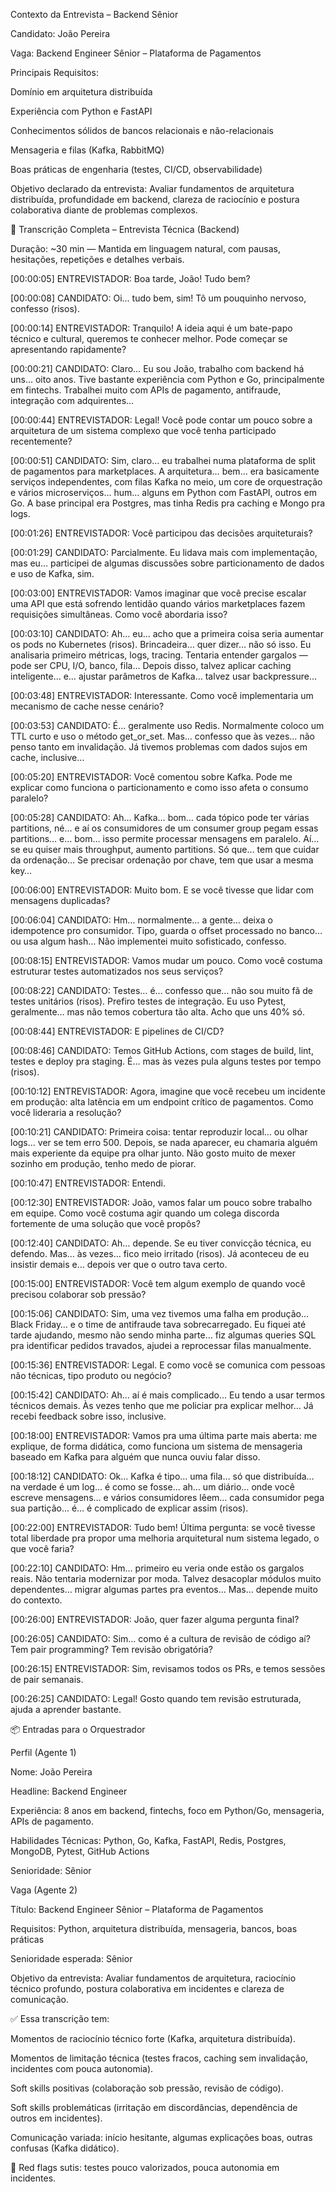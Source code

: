 Contexto da Entrevista – Backend Sênior

Candidato: João Pereira

Vaga: Backend Engineer Sênior – Plataforma de Pagamentos

Principais Requisitos:

Domínio em arquitetura distribuída

Experiência com Python e FastAPI

Conhecimentos sólidos de bancos relacionais e não-relacionais

Mensageria e filas (Kafka, RabbitMQ)

Boas práticas de engenharia (testes, CI/CD, observabilidade)

Objetivo declarado da entrevista: Avaliar fundamentos de arquitetura distribuída, profundidade em backend, clareza de raciocínio e postura colaborativa diante de problemas complexos.

📝 Transcrição Completa – Entrevista Técnica (Backend)

Duração: ~30 min — Mantida em linguagem natural, com pausas, hesitações, repetições e detalhes verbais.

[00:00:05] ENTREVISTADOR: Boa tarde, João! Tudo bem?

[00:00:08] CANDIDATO: Oi… tudo bem, sim! Tô um pouquinho nervoso, confesso (risos).

[00:00:14] ENTREVISTADOR: Tranquilo! A ideia aqui é um bate-papo técnico e cultural, queremos te conhecer melhor. Pode começar se apresentando rapidamente?

[00:00:21] CANDIDATO: Claro… Eu sou João, trabalho com backend há uns… oito anos. Tive bastante experiência com Python e Go, principalmente em fintechs. Trabalhei muito com APIs de pagamento, antifraude, integração com adquirentes…

[00:00:44] ENTREVISTADOR: Legal! Você pode contar um pouco sobre a arquitetura de um sistema complexo que você tenha participado recentemente?

[00:00:51] CANDIDATO: Sim, claro… eu trabalhei numa plataforma de split de pagamentos para marketplaces. A arquitetura… bem… era basicamente serviços independentes, com filas Kafka no meio, um core de orquestração e vários microserviços… hum… alguns em Python com FastAPI, outros em Go. A base principal era Postgres, mas tinha Redis pra caching e Mongo pra logs.

[00:01:26] ENTREVISTADOR: Você participou das decisões arquiteturais?

[00:01:29] CANDIDATO: Parcialmente. Eu lidava mais com implementação, mas eu… participei de algumas discussões sobre particionamento de dados e uso de Kafka, sim.

[00:03:00] ENTREVISTADOR: Vamos imaginar que você precise escalar uma API que está sofrendo lentidão quando vários marketplaces fazem requisições simultâneas. Como você abordaria isso?

[00:03:10] CANDIDATO: Ah… eu… acho que a primeira coisa seria aumentar os pods no Kubernetes (risos). Brincadeira… quer dizer… não só isso. Eu analisaria primeiro métricas, logs, tracing. Tentaria entender gargalos — pode ser CPU, I/O, banco, fila… Depois disso, talvez aplicar caching inteligente… e… ajustar parâmetros de Kafka… talvez usar backpressure…

[00:03:48] ENTREVISTADOR: Interessante. Como você implementaria um mecanismo de cache nesse cenário?

[00:03:53] CANDIDATO: É… geralmente uso Redis. Normalmente coloco um TTL curto e uso o método get_or_set. Mas… confesso que às vezes… não penso tanto em invalidação. Já tivemos problemas com dados sujos em cache, inclusive…

[00:05:20] ENTREVISTADOR: Você comentou sobre Kafka. Pode me explicar como funciona o particionamento e como isso afeta o consumo paralelo?

[00:05:28] CANDIDATO: Ah… Kafka… bom… cada tópico pode ter várias partitions, né… e aí os consumidores de um consumer group pegam essas partitions… e… bom… isso permite processar mensagens em paralelo. Aí… se eu quiser mais throughput, aumento partitions. Só que… tem que cuidar da ordenação… Se precisar ordenação por chave, tem que usar a mesma key…

[00:06:00] ENTREVISTADOR: Muito bom. E se você tivesse que lidar com mensagens duplicadas?

[00:06:04] CANDIDATO: Hm… normalmente… a gente… deixa o idempotence pro consumidor. Tipo, guarda o offset processado no banco… ou usa algum hash… Não implementei muito sofisticado, confesso.

[00:08:15] ENTREVISTADOR: Vamos mudar um pouco. Como você costuma estruturar testes automatizados nos seus serviços?

[00:08:22] CANDIDATO: Testes… é… confesso que… não sou muito fã de testes unitários (risos). Prefiro testes de integração. Eu uso Pytest, geralmente… mas não temos cobertura tão alta. Acho que uns 40% só.

[00:08:44] ENTREVISTADOR: E pipelines de CI/CD?

[00:08:46] CANDIDATO: Temos GitHub Actions, com stages de build, lint, testes e deploy pra staging. É… mas às vezes pula alguns testes por tempo (risos).

[00:10:12] ENTREVISTADOR: Agora, imagine que você recebeu um incidente em produção: alta latência em um endpoint crítico de pagamentos. Como você lideraria a resolução?

[00:10:21] CANDIDATO: Primeira coisa: tentar reproduzir local… ou olhar logs… ver se tem erro 500. Depois, se nada aparecer, eu chamaria alguém mais experiente da equipe pra olhar junto. Não gosto muito de mexer sozinho em produção, tenho medo de piorar.

[00:10:47] ENTREVISTADOR: Entendi.

[00:12:30] ENTREVISTADOR: João, vamos falar um pouco sobre trabalho em equipe. Como você costuma agir quando um colega discorda fortemente de uma solução que você propôs?

[00:12:40] CANDIDATO: Ah… depende. Se eu tiver convicção técnica, eu defendo. Mas… às vezes… fico meio irritado (risos). Já aconteceu de eu insistir demais e… depois ver que o outro tava certo.

[00:15:00] ENTREVISTADOR: Você tem algum exemplo de quando você precisou colaborar sob pressão?

[00:15:06] CANDIDATO: Sim, uma vez tivemos uma falha em produção… Black Friday… e o time de antifraude tava sobrecarregado. Eu fiquei até tarde ajudando, mesmo não sendo minha parte… fiz algumas queries SQL pra identificar pedidos travados, ajudei a reprocessar filas manualmente.

[00:15:36] ENTREVISTADOR: Legal. E como você se comunica com pessoas não técnicas, tipo produto ou negócio?

[00:15:42] CANDIDATO: Ah… aí é mais complicado… Eu tendo a usar termos técnicos demais. Às vezes tenho que me policiar pra explicar melhor… Já recebi feedback sobre isso, inclusive.

[00:18:00] ENTREVISTADOR: Vamos pra uma última parte mais aberta: me explique, de forma didática, como funciona um sistema de mensageria baseado em Kafka para alguém que nunca ouviu falar disso.

[00:18:12] CANDIDATO: Ok… Kafka é tipo… uma fila… só que distribuída… na verdade é um log… é como se fosse… ah… um diário… onde você escreve mensagens… e vários consumidores lêem… cada consumidor pega sua partição… é… é complicado de explicar assim (risos).

[00:22:00] ENTREVISTADOR: Tudo bem! Última pergunta: se você tivesse total liberdade pra propor uma melhoria arquitetural num sistema legado, o que você faria?

[00:22:10] CANDIDATO: Hm… primeiro eu veria onde estão os gargalos reais. Não tentaria modernizar por moda. Talvez desacoplar módulos muito dependentes… migrar algumas partes pra eventos… Mas… depende muito do contexto.

[00:26:00] ENTREVISTADOR: João, quer fazer alguma pergunta final?

[00:26:05] CANDIDATO: Sim… como é a cultura de revisão de código aí? Tem pair programming? Tem revisão obrigatória?

[00:26:15] ENTREVISTADOR: Sim, revisamos todos os PRs, e temos sessões de pair semanais.

[00:26:25] CANDIDATO: Legal! Gosto quando tem revisão estruturada, ajuda a aprender bastante.

📦 Entradas para o Orquestrador

Perfil (Agente 1)

Nome: João Pereira

Headline: Backend Engineer

Experiência: 8 anos em backend, fintechs, foco em Python/Go, mensageria, APIs de pagamento.

Habilidades Técnicas: Python, Go, Kafka, FastAPI, Redis, Postgres, MongoDB, Pytest, GitHub Actions

Senioridade: Sênior

Vaga (Agente 2)

Título: Backend Engineer Sênior – Plataforma de Pagamentos

Requisitos: Python, arquitetura distribuída, mensageria, bancos, boas práticas

Senioridade esperada: Sênior

Objetivo da entrevista: Avaliar fundamentos de arquitetura, raciocínio técnico profundo, postura colaborativa em incidentes e clareza de comunicação.

✅ Essa transcrição tem:

Momentos de raciocínio técnico forte (Kafka, arquitetura distribuída).

Momentos de limitação técnica (testes fracos, caching sem invalidação, incidentes com pouca autonomia).

Soft skills positivas (colaboração sob pressão, revisão de código).

Soft skills problemáticas (irritação em discordâncias, dependência de outros em incidentes).

Comunicação variada: início hesitante, algumas explicações boas, outras confusas (Kafka didático).

🚩 Red flags sutis: testes pouco valorizados, pouca autonomia em incidentes.
